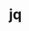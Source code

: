 ---
title: "jq"
layout: cache
categories: [package, v0.18.0]
meta: {"versions": ["1.6"], "compilers": ["gcc@=7.5.0"], "oss": ["ubuntu18.04"], "platforms": ["linux"], "targets": ["x86_64"], "stacks": ["e4s", "root"], "num_specs": 1, "num_specs_by_stack": {"e4s": 1, "root": 1}}
spec_details: [{"hash": "wnd6vwzxfy6krxtspwg56fhewnz6xygm", "compiler": "gcc@=7.5.0", "versions": ["1.6"], "os": "ubuntu18.04", "platform": "linux", "target": "x86_64", "variants": [], "stacks": ["e4s", "root"], "size": "-", "tarball": "https://binaries.spack.io/v0.18.0/build_cache/linux-ubuntu18.04-x86_64/gcc-7.5.0/jq-1.6/linux-ubuntu18.04-x86_64-gcc-7.5.0-jq-1.6-wnd6vwzxfy6krxtspwg56fhewnz6xygm.spack"}]
---